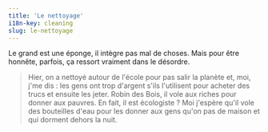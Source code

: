 ```yaml
---
title: 'Le nettoyage'
i18n-key: cleaning
slug: le-nettoyage
---
```


Le grand est une éponge, il intègre pas mal de choses. Mais pour être honnête, parfois, ça ressort vraiment dans le désordre.

<!-- more -->

> Hier, on a nettoyé autour de l'école pour pas salir la planète et, moi, j'me dis : les gens ont trop d'argent s'ils l'utilisent pour acheter des trucs et ensuite les jeter. Robin des Bois, il vole aux riches pour donner aux pauvres. En fait, il est écologiste ? Moi j'espère qu'il vole des bouteilles d'eau pour les donner aux gens qu'on pas de maison et qui dorment dehors la nuit.
